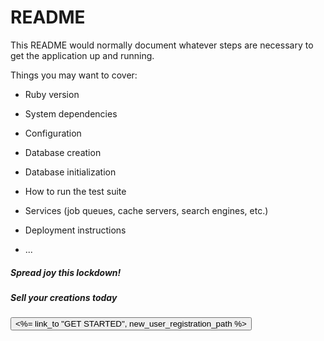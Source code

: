 # README

This README would normally document whatever steps are necessary to get the
application up and running.

Things you may want to cover:

- Ruby version

- System dependencies

- Configuration

- Database creation

- Database initialization

- How to run the test suite

- Services (job queues, cache servers, search engines, etc.)

- Deployment instructions

- ...

<div class="footersignup">
    <div>
      <h5>Spread joy this lockdown!</h5>
      <h5>Sell your creations today</h5>
    </div>
    <button class="getstartedbtn">
      <%= link_to "GET STARTED", new_user_registration_path  %>
    </button>
  </div>

